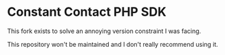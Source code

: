 # Constant Contact PHP SDK

This fork exists to solve an annoying version constraint I was facing.

This repository won't be maintained and I don't really recommend using it.
